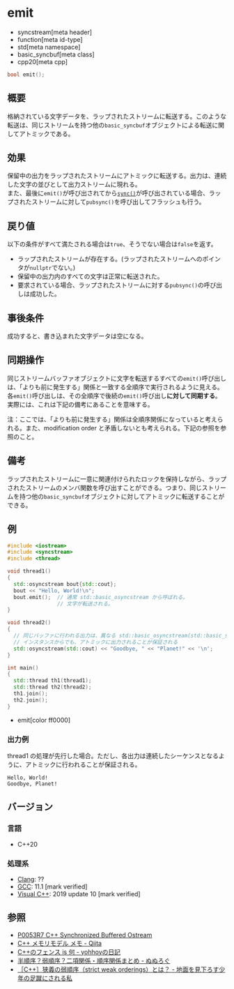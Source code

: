 # emit
* syncstream[meta header]
* function[meta id-type]
* std[meta namespace]
* basic_syncbuf[meta class]
* cpp20[meta cpp]


```cpp
bool emit();
```

## 概要
格納されている文字データを、ラップされたストリームに転送する。このような転送は、同じストリームを持つ他の`basic_syncbuf`オブジェクトによる転送に関してアトミックである。


## 効果
保留中の出力をラップされたストリームにアトミックに転送する。出力は、連続した文字の並びとして出力ストリームに現れる。  
また、最後に`emit()`が呼び出されてから[`sync()`](sync.md)が呼び出されている場合、ラップされたストリームに対して`pubsync()`を呼び出してフラッシュも行う。


## 戻り値
以下の条件がすべて満たされる場合は`true`、そうでない場合は`false`を返す。

- ラップされたストリームが存在する。(ラップされたストリームへのポインタが`nullptr`でない。)
- 保留中の出力内のすべての文字は正常に転送された。
- 要求されている場合、ラップされたストリームに対する`pubsync()`の呼び出しは成功した。


## 事後条件
成功すると、書き込まれた文字データは空になる。


## 同期操作
同じストリームバッファオブジェクトに文字を転送するすべての`emit()`呼び出しは、「よりも前に発生する」関係と一致する全順序で実行されるように見える。各`emit()`呼び出しは、その全順序で後続の`emit()`呼び出し**に対して同期する**。実際には、これは下記の備考にあることを意味する。

注：ここでは、「よりも前に発生する」関係は全順序関係になっていると考えられる。また、modification order と矛盾しないとも考えられる。下記の参照を参照のこと。

## 備考
ラップされたストリームに一意に関連付けられたロックを保持しながら、ラップされたストリームのメンバ関数を呼び出すことができる。つまり、同じストリームを持つ他の`basic_syncbuf`オブジェクトに対してアトミックに転送することができる。


## 例
```cpp example
#include <iostream>
#include <syncstream>
#include <thread>

void thread1()
{
  std::osyncstream bout{std::cout};
  bout << "Hello, World!\n";
  bout.emit();  // 通常 std::basic_osyncstream から呼ばれる。
                // 文字が転送される。
}

void thread2()
{
  // 同じバッファに行われる出力は、異なる std::basic_osyncstream(std::basic_syncbuf) の
  // インスタンスからでも、アトミックに出力されることが保証される
  std::osyncstream(std::cout) << "Goodbye, " << "Planet!" << '\n';
}

int main()
{
  std::thread th1(thread1);
  std::thread th2(thread2);
  th1.join();
  th2.join();
}
```
* emit[color ff0000]

### 出力例
thread1 の処理が先行した場合。ただし、各出力は連続したシーケンスとなるように、アトミックに行われることが保証される。

```
Hello, World!
Goodbye, Planet!
```


## バージョン
### 言語
- C++20

### 処理系
- [Clang](/implementation.md#clang): ??
- [GCC](/implementation.md#gcc): 11.1 [mark verified]
- [Visual C++](/implementation.md#visual_cpp): 2019 update 10 [mark verified]


## 参照
- [P0053R7 C++ Synchronized Buffered Ostream](http://www.open-std.org/jtc1/sc22/wg21/docs/papers/2017/p0053r7.pdf)
- [C++ メモリモデル メモ - Qiita](https://qiita.com/nojima/items/57da2c4098309386e26b#modification-order)
- [C++のフェンス is 何 - yohhoyの日記](https://yohhoy.hatenadiary.jp/entry/20130427/p1)
- [半順序？弱順序？二項関係・順序関係まとめ - ぬぬろぐ](http://nunuki.hatenablog.com/entry/2016/12/23/182301)
- [［C++］狭義の弱順序（strict weak orderings）とは？ - 地面を見下ろす少年の足蹴にされる私](https://onihusube.hatenablog.com/entry/2018/09/18/022130)

